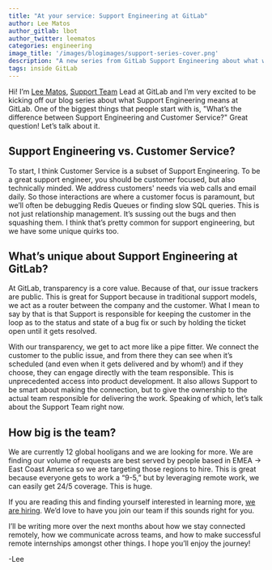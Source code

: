 ```yaml
---
title: "At your service: Support Engineering at GitLab"
author: Lee Matos
author_gitlab: lbot
author_twitter: leematos
categories: engineering
image_title: '/images/blogimages/support-series-cover.png'
description: "A new series from GitLab Support Engineering about what we do and how we do it. All remotely of course!"
tags: inside GitLab
---
```


Hi! I’m [Lee Matos](/company/team/#leematos), [Support Team](/handbook/support/) Lead at GitLab and I’m very excited to be kicking off our blog series about what Support Engineering means at GitLab. One of the biggest things that people start with is, "What’s the difference between Support Engineering and Customer Service?" Great question! Let’s talk about it.

<!-- more -->

## Support Engineering vs. Customer Service?

To start, I think Customer Service is a subset of Support Engineering. To be a great support engineer, you should be customer focused, but also technically minded. We address customers' needs via web calls and email daily. So those interactions are where a customer focus is paramount, but we’ll often be debugging Redis Queues or finding slow SQL queries. This is not just relationship management. It’s sussing out the bugs and then squashing them. I think that’s pretty common for support engineering, but we have some unique quirks too.

## What’s unique about Support Engineering at GitLab?

At GitLab, transparency is a core value. Because of that, our issue trackers are public. This is great for Support because in traditional support models, we act as a router between the company and the customer. What I mean to say by that is that Support is responsible for keeping the customer in the loop as to the status and state of a bug fix or such by holding the ticket open until it gets resolved.

With our transparency, we get to act more like a pipe fitter. We connect the customer to the public issue, and from there they can see when it’s scheduled (and even when it gets delivered and by whom!) and if they choose, they can engage directly with the team responsible. This is unprecedented access into product development. It also allows Support to be smart about making the connection, but to give the ownership to the actual team responsible for delivering the work. Speaking of which, let’s talk about the Support Team right now.

## How big is the team?

We are currently 12 global hooligans and we are looking for more. We are finding our volume of requests are best served by people based in EMEA -> East Coast America so we are targeting those regions to hire. This is great because everyone gets to work a “9-5,” but by leveraging remote work, we can easily get 24/5 coverage. This is huge.

If you are reading this and finding yourself interested in learning more, [we are hiring](/jobs/). We’d love to have you join our team if this sounds right for you.

I’ll be writing more over the next months about how we stay connected remotely, how we communicate across teams, and how to make successful remote internships amongst other things. I hope you’ll enjoy the journey!

-Lee
